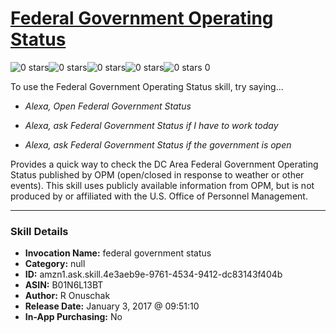 # [Federal Government Operating Status](http://alexa.amazon.com/#skills/amzn1.ask.skill.4e3aeb9e-9761-4534-9412-dc83143f404b)
![0 stars](../../images/ic_star_border_black_18dp_1x.png)![0 stars](../../images/ic_star_border_black_18dp_1x.png)![0 stars](../../images/ic_star_border_black_18dp_1x.png)![0 stars](../../images/ic_star_border_black_18dp_1x.png)![0 stars](../../images/ic_star_border_black_18dp_1x.png) 0

To use the Federal Government Operating Status skill, try saying...

* *Alexa, Open Federal Government Status*

* *Alexa, ask Federal Government Status if I have to work today*

* *Alexa, ask Federal Government Status if the government is open*

Provides a quick way to check the DC Area Federal Government Operating Status published by OPM (open/closed in response to weather or other events).  This skill uses publicly available information from OPM, but is not produced by or affiliated with the U.S. Office of Personnel Management.

***

### Skill Details

* **Invocation Name:** federal government status
* **Category:** null
* **ID:** amzn1.ask.skill.4e3aeb9e-9761-4534-9412-dc83143f404b
* **ASIN:** B01N6L13BT
* **Author:** R Onuschak
* **Release Date:** January 3, 2017 @ 09:51:10
* **In-App Purchasing:** No
